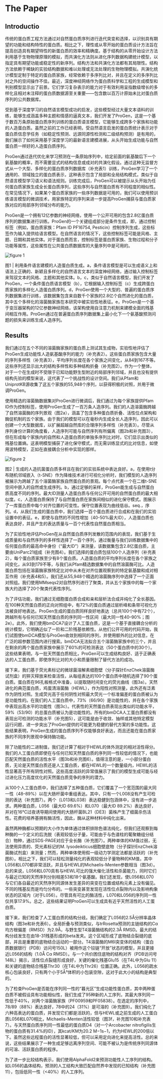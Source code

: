 # The Paper  
## Introductio
传统的蛋白质工程方法通过对自然蛋白质序列进行迭代突变和选择，以识别具有期望的功能和结构特性的蛋白质。相比之下，理性或从零开始的蛋白质设计方法旨在提高创造具有期望特性的新蛋白质的效率和精确度。基于结构的从零开始设计方法利用基于生物物理原理的模拟，而共演化方法则从进化序列数据构建统计模型，以指定具有期望功能或稳定性的新序列。结构方法和共演化方法都有其局限性。结构方法依赖于稀缺的实验结构数据和难以处理或无法处理的生物物理模拟。共演化统计模型定制于特定的蛋白质家族，经常依赖于多序列比对，并且在定义的多序列比对之外的空间操作不佳。最近，深度神经网络作为蛋白质科学和工程的生成模型和判别模型显示出了前景。它们学习复杂表示的能力对于有效利用呈指数级增长的多样化且相对未注释的蛋白质数据源至关重要——包含数以百万计原始未比对蛋白质序列的公共数据库。  

受到基于深度学习的自然语言模型成功的启发，这些模型经过大量文本语料的训练，能够生成涵盖多种主题和情感的逼真文本，我们开发了ProGen，这是一个基于数百万条原始蛋白质序列训练的蛋白质语言模型，它能够生成跨多个家族和功能的人造蛋白质。虽然之前的工作已经表明，受自然语言启发的蛋白质统计表示对于蛋白质信息学任务（如稳定性预测、远源同源性检测和二级结构预测）是有用的，我们展示了如何采用基于深度学习的最新语言建模进展，从头开始生成功能与自然蛋白质一样好的人造蛋白质序列。  

ProGen通过迭代优化来学习预测在一条原始序列中，给定前面的氨基酸后下一个氨基酸的概率，而不需要显式的结构信息或成对的共演化假设。通过这种无监督方式从一个大型、多样化的蛋白质序列数据库（补充表1）训练，ProGen学习了一个通用的、领域独立的蛋白质表示，这种表示包含了局部和全局结构模式，类似于自然语言模型学习语义和语法规则。训练完成后，ProGen可以被提示从头开始为任何蛋白质家族生成全长蛋白质序列，这些序列与自然蛋白质有不同程度的相似性。在常见情况下，如果某个蛋白质家族的一些序列数据是可用的，我们可以使用预训练语言模型的微调技术，用家族特定的序列来进一步提高ProGen捕获与蛋白质家族对应的局部序列邻域分布的能力。  

ProGen是一个拥有12亿参数的神经网络，使用一个公开可用的包含2.8亿蛋白质序列的数据集进行训练。ProGen的一个关键组成部分是条件生成，即，通过控制标签（例如，蛋白质家族：Pfam ID PF16754, Pesticin）控制序列生成，这些标签作为输入提供给语言模型。在自然语言的情况下，这些控制标签可能是风格、主题、日期和其他实体。对于蛋白质而言，控制标签是蛋白质家族、生物过程和分子功能等属性，这些属性在公共蛋白质数据库的大量序列中是可用的。

![figure 1](fig1-1.png)  

图1 | 利用条件语言建模的人造蛋白质生成。a，条件语言模型是可以生成语义上和语法上正确的、新颖且多样化的自然语言文本的深度神经网络，通过输入控制标签来驾驭文本的风格、主题和其他实体。b，c，类似于自然语言模型，我们开发了ProGen，一个条件蛋白质语言模型（b），它根据输入控制标签（c）生成跨蛋白质家族的多样化人造蛋白质序列。d，ProGen使用一个大型的、普遍的蛋白质序列数据集进行训练，该数据集包含来自数千个家族的2.8亿个自然进化的蛋白质，其中五个多样化的溶菌酶家族在本研究中被实验性地表征。e，ProGen是一个基于变压器架构的12亿参数神经网络，该架构使用自注意力机制来建模全面的残基间相互作用。ProGen通过在普遍蛋白质序列数据集上最小化下一个氨基酸预测问题的损失来训练生成人造序列。 

## Results
我们通过在五个不同的溶菌酶家族的蛋白质上测试其生成物，实验性地评估了ProGen生成功能性人造氨基酸序列的能力（补充表2）。这些蛋白质家族包含大量的序列多样性（补充表3），平均序列长度在各个家族之间变化，从84到167不等。这些序列还显示出大的结构多样性和多种结构折叠（补充图2）。作为一个整体，对于一个在生成时不受限于已知功能野生型附近的局部序列邻域，并且也没有提供结构先验的模型来说，这代表了一个挑战性的设计空间。我们从Pfam和UniprotKB源收集了这五个家族的55,948个序列，以获得积极的对照，并用于微调ProGen。  

使用精选的溶菌酶数据集对ProGen进行微调后，我们通过为每个家族提供Pfam ID作为控制标签，使用ProGen生成了一百万条人造序列。我们的人造溶菌酶跨越了自然溶菌酶的序列景观（图2a），涵盖了包含多种蛋白质折叠、活性位点架构和酶促机制的五个家族。由于我们的模型可以在毫秒内生成全长人造序列，因此可以创建一个大型数据库，以扩展超越自然库的合理序列多样性（补充表3）。尽管从序列身份计算的角度看，人造序列可能与自然序列有所偏离（图2b和补充图3），但在形成每个家族内的自然和人造蛋白质的单独多序列比对时，它们显示出类似的残基位置熵。这表明模型捕获了进化保守模式，而无需训练显式的比对信息，如使用波特模型，正如在直接耦合分析中实现的那样。 

![figure 2](fig1-2.png)

图2 | 生成的人造抗菌蛋白质多样且在我们的实验系统中表达良好。a，在使用t分布随机邻域嵌入（t-SNE）作为降维技术进行可视化分析时，我们模型的人造序列被展示为跨越了五个溶菌酶家族自然蛋白质的景观。每个点代表一个在二维t-SNE空间中嵌入的自然或生成序列。b，通过足够的采样，ProGen能生成与自然蛋白质高度不同的序列。最大ID测量人造蛋白质与任何公开可用的自然蛋白质的最大相似度。c，人造蛋白质保持了与自然蛋白质在家族间相似的进化保守模式。图展示了一库蛋白质中每个对齐位置的可变性。保守位置表现为曲线低谷。seq.，序列。d，从我们生成的蛋白质中，我们选择一百个蛋白质进行合成和在我们的实验设置中的表征。e，即使与自然的不同性增加（40-50%最大ID），人造蛋白质也表达良好，并且产生的表达质量与一百个代表性自然蛋白质相当。  

为了实验性地评估ProGen在从自然蛋白质序列发散的范围内的表现，我们基于生成质量和与自然序列的多样性选择了一百个序列，通过衡量与我们训练数据集中的任何蛋白质的最高命中身份（“最大ID”）来测量，该数据集包含2.8亿蛋白质，主要由UniParc21组成（补充图4）。我们选择的蛋白质包括100个人造序列（补充表2），每个蛋白质家族至少有8个蛋白质。人造蛋白质的平均序列长度在各个家族之间变化，从93到179不等，与我们从Pfam精选数据集中的自然溶菌酶可比。人造蛋白质包括在溶菌酶家族特定比对中从未在对齐位置观察到的特定氨基酸和成对相互作用（补充表4和5）。我们还从55,948个精选的溶菌酶序列中选择了一个正面对照组。我们使用MMseqs2对自然序列进行了聚类，并从五个家族中的每一个家族大约选择了20个聚类代表性序列。  

为了评估功能，我们通过无细胞蛋白质合成和亲和层析法合成并纯化了全长基因。在100种天然蛋白质的正向对照组中，有72%的蛋白质通过层析峰和条带可视化方法被良好地表达。ProGen生成的蛋白质同样良好地表达（总共100个中有72个），跨越所有与任何已知天然蛋白质的序列同一性区间（最大同一性40–90%；图2e）。此外，我们使用bmDCA7设计了人工蛋白质，这是一个基于直接耦合分析的统计模型，它明确近似了一阶和二阶残基依赖性。从他们公开可用的代码开始，我们试图使bmDCA模型与ProGen收敛到相同的序列，并使用额外的比对信息，在广泛的超参数范围内进行搜索。bmDCA无法拟合五个溶菌酶家族中的三个，并且在剩余的两个蛋白质家族中展示了60%的可检测表达（50个蛋白质中的30个）。这些结果表明，与一批天然蛋白质相比，ProGen可以生成结构良好、适于正确表达的人工蛋白质，即使序列比对的大小和质量限制了替代方法的成功。  

接下来，我们基于荧光素标记的微球菌溶解素细胞壁（分子探针EnzChek溶菌酶试剂盒）的猝灭释放来检查活性，从每组表达的100个蛋白质中随机选择了90个蛋白质。蛋白质在96孔板格式中准备，以提取随时间变化的荧光曲线（图3a）。天然进化的典范蛋白质，鸡蛋清溶菌酶（HEWL），作为阳性对照测量，此外还有泛素作为阴性对照。生成荧光高于任何阴性对照最大荧光一个标准偏差的蛋白质被认为是功能性的。在我们的人工蛋白质中，73%（66/90）是功能性的，并在各个家族中表现出高水平的功能性（图3c）。代表性的天然蛋白质表现出类似的功能水平，59%（53/90）的总蛋白质被认为是功能性的。所有的bmDCA人工蛋白质都没有表现出可检测的功能水平（补充图5），这可能是由于收敛、抽样或其他特定模型运行问题，进一步突出了ProGen提供的可能更为稳健的替代方案的多功能性。这些结果表明，ProGen生成的蛋白质序列不仅能够良好表达，而且还能在蛋白质家族的不同序列景观中保持酶功能。  

除了功能性的二进制值，我们还计算了相对于HEWL的体外测定的相对活性得分。我们的人工蛋白质即使在与任何已知天然蛋白质的序列同一性较低的情况下，也能匹配天然蛋白质的活性水平（图3b和补充图6）。值得注意的是，一小部分蛋白质，无论是天然蛋白质还是人工蛋白质，都在HEWL的一个数量级内，HEWL的活性显著高于所有阴性对照。这些高度活跃的异常值展示了我们的模型生成可能与经过进化压力高度优化的天然蛋白质竞争的序列的潜力。    

从100个人工蛋白质中，我们选择了五种蛋白质，它们覆盖了一个宽范围的最大同一性（48–89%）以在大肠杆菌中重组表达。其中，只有一个L008没有产生可检测的表达（补充图7）。两个（L013和L038）表达稳健到包涵体中，没有进一步追求。两种蛋白质，L056（最大ID 69.6%）和L070（最大ID 89.2%）表达良好，并对在16°C过夜诱导期间使用的大肠杆菌BL21（DE3）菌株产生了细菌杀伤活性。花费的培养基拥有酶活性，因此，酶从这种材料中纯化出来。    

虽然两种酶都以预期的大小作为单体通过体积排除色谱法纯化，但我们还观察到每种酶的一个定义的后洗脱（表观较低分子量，可能由于与色谱柱的葡聚糖组分结合）物种，通过SDS-PAGE对应于全长酶（补充图7）。两种单体的KM值过弱，无法使用异质的、荧光素标记的M. lysodeikticus细胞壁底物（分子探针EnzChek溶菌酶试剂盒）来测量；然而，两种单体使用假一级动力学测定法都是活跃的（补充图8）。相比之下，我们可以轻松测量纯化的表观较低分子量物种的KM值，其中L056和L070都非常活跃，并且与HEWL的Michaelis-Menten参数相当（图3d）。总的来说，L056和L070具有与HEWL可比的强大催化活性和杀菌能力，同时它们与最近已知的天然序列分别相差53和18个氨基酸。我们还发现，使L056和L070与它们各自最近的天然序列同源体发生差异的突变在位置或结构元素上没有偏见。不同的残基反而是均匀分布的。一些突变甚至发现在活性位点裂隙内以及影响构象状态的区域内（对于L056）。尽管具有可比的酶活性，L070和L056的序列同一性仅共享17.9%。总之，这些结果证明ProGen可以生成具有近乎天然活性的人工蛋白质。  

接下来，我们检查了人工蛋白质的结构分歧。我们确定了L056的2.5Å分辨率晶体结构（图3e和补充表6）。全局折叠与预测类似，与trRosetta预测的主链结构的Cα均方根偏差（RMSD）为2.9Å，与野生型T4溶菌酶结构的2.3Å RMSD。最大的结构分歧发生在由18-31残基形成的beta发夹。这个区域形成了底物结合裂缝的底部，并且是重要的底物结合运动的一部分。T4溶菌酶的M6I突变体的结构（蛋白质数据银行（PDB）访问号150L）被用作这个铰链“开放”状态的模型，并且更接近L056的结构（1.0Å Cα RMSD）。与一个共价困住底物的结构对齐（PDB访问号148L）揭示，活性位点裂缝形成良好，关键的催化残基Glu15（在T4L中为Glu 11）和关键的底物结合残基Thr30（在T4L中为Thr26）位置正确。此外，L056的疏水核心包装良好，只有两个小于5Å³体积的小包装空隙，这对于此大小的结构是典型的。  

为了检查ProGen是否能在序列同一性的“暮光区”生成功能性蛋白质，其中两种蛋白质不被假设具有功能相似性，我们生成了95种新的人工序列，其最大序列同一性低于40%，对两个溶菌酶家族（PF00959和PF05838）。在选定的序列中，78/89（88%）表达良好，78中的24（31%）是可溶的（补充图9）。我们纯化了六种高表达的蛋白质，并发现它们都是活跃的，但与HEWL或之前生成的人工蛋白质L056和L070相比，Michaelis-Menten活性较低（图3f，补充图10和补充表7）。与天然蛋白质序列同一性最低的蛋白质D4（对一个Arcobacter nitrofigilis生物的蛋白质有31.4%的ID），其kcat/KM为20.2 M−1s−1，约为HEWL的200倍以下。虽然这些远程蛋白的活性显著较低，但可以采用定向进化来提高活性。总的来说，这些结果展示了一种生成足够远离序列空间、可能不被认为是传统序列同源体的可溶、活跃蛋白质的程序。  

为了进一步比较结构表示，我们使用AlphaFold2来预测功能性人工序列的结构。如L056的晶体结构，预测的人工结构大致匹配自然界中发现的已知结构（补充图11），包括低同一性（<40%）的人工序列。  














